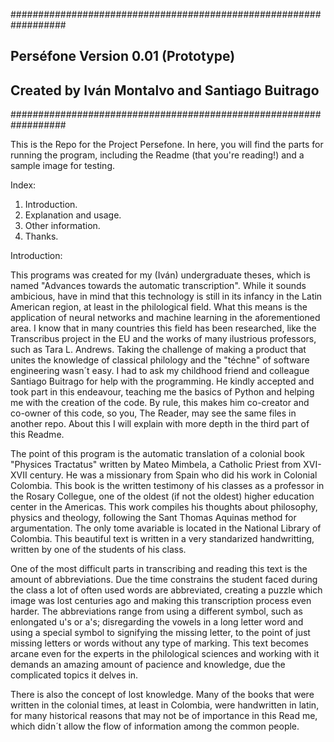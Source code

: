 ##################################################################
##                 Perséfone Version 0.01 (Prototype)           ##
##            Created by Iván Montalvo and Santiago Buitrago    ##
##################################################################

This is the Repo for the Project Persefone. In here, you will find the parts for running the program,
including the Readme (that you're reading!) and a sample image for testing.

Index:
1. Introduction.
2. Explanation and usage.
3. Other information.
4. Thanks.


Introduction:

  This programs was created for my (Iván) undergraduate theses, which is named "Advances towards the automatic transcription".
  While it sounds ambicious, have in mind that this technology is still in its infancy in the Latin American region, at least
  in the philological field. What this means is the application of neural networks and machine learning in the aforementioned
  area. I know that in many countries this field has been researched, like the Transcribus project in the EU and the works
  of many ilustrious professors, such as Tara L. Andrews. Taking the challenge of making a product that unites the knowledge 
  of classical philology and the "téchne" of software engineering wasn´t easy. I had to ask my childhood friend and colleague
  Santiago Buitrago for help with the programming. He kindly accepted and took part in this endeavour, teaching me the basics
  of Python and helping me with the creation of the code. By rule, this makes him co-creator and co-owner of this code, so you,
  The Reader, may see the same files in another repo. About this I will explain with more depth in the 
  third part of this Readme.
  
  The point of this program is the automatic translation of a colonial book "Physices Tractatus" written by Mateo Mimbela, a
  Catholic Priest from XVI-XVII century. He was a missionary from Spain who did his work in Colonial Colombia. This book is the
  written testimony of his classes as a professor in the Rosary Collegue, one of the oldest (if not the oldest) higher education
  center in the Americas. This work compiles his thoughts about philosophy, physics and theology, following the Sant Thomas 
  Aquinas method for argumentation. The only tome avariable is located in the National Library of Colombia. This beautiful 
  text is written in a very standarized handwritting, written by one of the students of his class.
  
  One of the most difficult parts in transcribing and reading this text is the amount of abbreviations. Due the time constrains 
  the student faced during the class a lot of often used words are abbreviated, creating a puzzle which image was lost centuries 
  ago and making this transcription process even harder. The abbreviations range from using a different symbol, such as 
  enlongated u's or a's; disregarding the vowels in a long letter word and using a special symbol to signifying the missing
  letter, to the point of just missing letters or words without any type of marking. This text becomes arcane even for the
  experts in the philological sciences and working with it demands an amazing amount of pacience and knowledge, due the
  complicated topics it delves in. 
 
 There is also the concept of lost knowledge. Many of the books that were written in the colonial times, at least in Colombia,
 were handwritten in latin, for many historical reasons that may not be of importance in this Read me, which didn´t allow the 
 flow of information among the common people.

